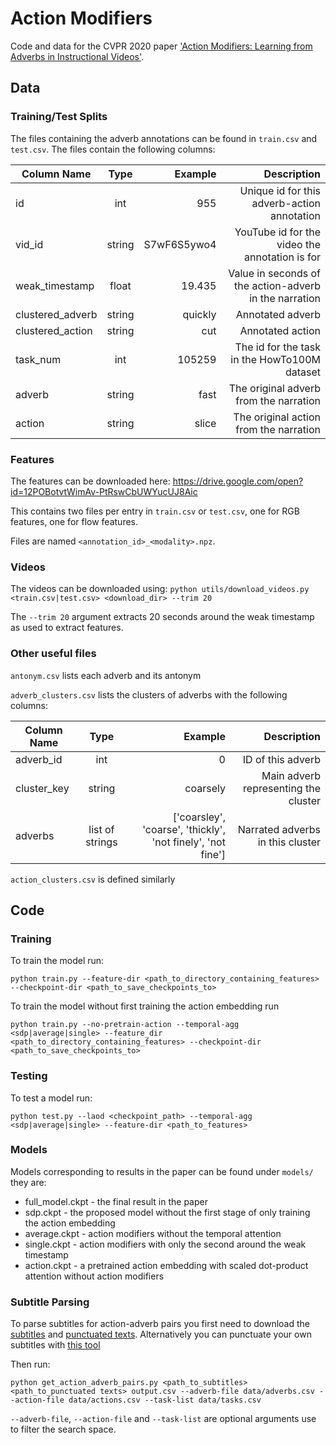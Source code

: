 # Action Modifiers
Code and data for the CVPR 2020 paper ['Action Modifiers: Learning from Adverbs in Instructional Videos'](https://arxiv.org/abs/1912.06617).

## Data

### Training/Test Splits
The files containing the adverb annotations can be found in `train.csv` and `test.csv`. The files contain the following columns:

| Column Name   | Type          | Example | Description |
| ------------- |:-------------:| -------:| -----------:|
| id            | int | 955 | Unique id for this adverb-action annotation |
| vid_id        | string | S7wF6S5ywo4 | YouTube id for the video the annotation is for |
| weak_timestamp | float |  19.435 | Value in seconds of the action-adverb in the narration |
| clustered_adverb | string | quickly | Annotated adverb |
| clustered_action | string | cut | Annotated action |
| task_num | int | 105259 | The id for the task in the HowTo100M dataset |
| adverb | string | fast | The original adverb from the narration |
| action | string | slice | The original action from the narration |

### Features
The features can be downloaded here: https://drive.google.com/open?id=12POBotvtWimAv-PtRswCbUWYucUJ8Aic

This contains two files per entry in `train.csv` or `test.csv`, one for RGB features, one for flow features.

Files are named `<annotation_id>_<modality>.npz`.

### Videos
The videos can be downloaded using: `python utils/download_videos.py <train.csv|test.csv> <download_dir> --trim 20`

The `--trim 20` argument extracts 20 seconds around the weak timestamp as used to extract features.

### Other useful files
`antonym.csv` lists each adverb and its antonym

`adverb_clusters.csv` lists the clusters of adverbs with the following columns: 

| Column Name   | Type          | Example | Description |
| ------------- |:-------------:| -------:| -----------:|
| adverb_id            | int | 0 | ID of this adverb |
| cluster_key        | string | coarsely | Main adverb representing the cluster |
| adverbs | list of strings |  \['coarsley', 'coarse', 'thickly', 'not finely', 'not fine'\] | Narrated adverbs in this cluster |

`action_clusters.csv` is defined similarly


## Code

### Training

To train the model run:
```
python train.py --feature-dir <path_to_directory_containing_features> --checkpoint-dir <path_to_save_checkpoints_to>
```
To train the model without first training the action embedding run
```
python train.py --no-pretrain-action --temporal-agg <sdp|average|single> --feature_dir <path_to_directory_containing_features> --checkpoint-dir <path_to_save_checkpoints_to>
```

### Testing

To test a model run:
```
python test.py --laod <checkpoint_path> --temporal-agg <sdp|average|single> --feature-dir <path_to_features>
```
### Models

Models corresponding to results in the paper can be found under `models/` they are:
* full_model.ckpt - the final result in the paper
* sdp.ckpt - the proposed model without the first stage of only training the action embedding
* average.ckpt - action modifiers without the temporal attention
* single.ckpt - action modifiers with only the second around the weak timestamp
* action.ckpt - a pretrained action embedding with scaled dot-product attention without action modifiers

### Subtitle Parsing
To parse subtitles for action-adverb pairs you first need to download the [subtitles]() and [punctuated texts](). Alternatively you can punctuate your own subtitles with [this tool](bark.phon.ioc.ee/punctuator)

Then run:
```
python get_action_adverb_pairs.py <path_to_subtitles> <path_to_punctuated texts> output.csv --adverb-file data/adverbs.csv --action-file data/actions.csv --task-list data/tasks.csv
```
`--adverb-file`, `--action-file` and `--task-list` are optional arguments use to filter the search space.
